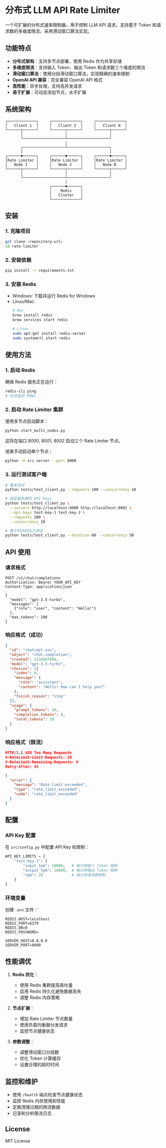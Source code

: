 # 分布式 LLM API Rate Limiter

一个可扩展的分布式速率限制器，用于控制 LLM API 请求。支持基于 Token 和请求数的多维度限流，采用滑动窗口算法实现。

## 功能特点

- **分布式架构**：支持多节点部署，使用 Redis 作为共享存储
- **多维度限流**：支持输入 Token、输出 Token 和请求数三个维度的限流
- **滑动窗口算法**：使用分段滑动窗口算法，实现精确的速率限制
- **OpenAI API 兼容**：完全兼容 OpenAI API 格式
- **高性能**：异步处理，支持高并发请求
- **易于扩展**：可动态添加节点，水平扩展

## 系统架构

```
┌─────────────┐     ┌─────────────┐     ┌─────────────┐
│   Client 1  │     │   Client 2  │     │   Client N  │
└──────┬──────┘     └──────┬──────┘     └──────┬──────┘
       │                   │                   │
       └───────────────────┴───────────────────┘
                           │
       ┌───────────────────┴───────────────────┐
       │                                       │
┌──────▼──────┐     ┌──────▼──────┐     ┌──────▼──────┐
│Rate Limiter │     │Rate Limiter │     │Rate Limiter │
│   Node 1    │     │   Node 2    │     │   Node N    │
└──────┬──────┘     └──────┬──────┘     └──────┬──────┘
       │                   │                   │
       └───────────────────┴───────────────────┘
                           │
                    ┌──────▼──────┐
                    │    Redis    │
                    │   Cluster   │
                    └─────────────┘
```

## 安装

### 1. 克隆项目

```bash
git clone <repository-url>
cd rate-limiter
```

### 2. 安装依赖

```bash
pip install -r requirements.txt
```

### 3. 安装 Redis

- Windows: 下载并运行 Redis for Windows
- Linux/Mac: 
  ```bash
  # Mac
  brew install redis
  brew services start redis
  
  # Linux
  sudo apt-get install redis-server
  sudo systemctl start redis
  ```

## 使用方法

### 1. 启动 Redis

确保 Redis 服务正在运行：

```bash
redis-cli ping
# 应该返回 PONG
```

### 2. 启动 Rate Limiter 集群

使用多节点启动脚本：

```bash
python start_multi_nodes.py
```

这将在端口 8000, 8001, 8002 启动三个 Rate Limiter 节点。

或者手动启动单个节点：

```bash
python -m src.server --port 8000
```

### 3. 运行测试客户端

```bash
# 基本测试
python tests/test_client.py --requests 100 --concurrency 10

# 指定服务器和 API Keys
python tests/test_client.py \
  --servers http://localhost:8000 http://localhost:8001 \
  --api-keys test-key-1 test-key-2 \
  --requests 200 \
  --concurrency 20

# 基于时间的压力测试
python tests/test_client.py --duration 60 --concurrency 50
```

## API 使用

### 请求格式

```http
POST /v1/chat/completions
Authorization: Bearer YOUR_API_KEY
Content-Type: application/json

{
  "model": "gpt-3.5-turbo",
  "messages": [
    {"role": "user", "content": "Hello!"}
  ],
  "max_tokens": 100
}
```

### 响应格式（成功）

```json
{
  "id": "chatcmpl-xxx",
  "object": "chat.completion",
  "created": 1234567890,
  "model": "gpt-3.5-turbo",
  "choices": [{
    "index": 0,
    "message": {
      "role": "assistant",
      "content": "Hello! How can I help you?"
    },
    "finish_reason": "stop"
  }],
  "usage": {
    "prompt_tokens": 10,
    "completion_tokens": 8,
    "total_tokens": 18
  }
}
```

### 响应格式（限流）

```json
HTTP/1.1 429 Too Many Requests
X-RateLimit-Limit-Requests: 20
X-RateLimit-Remaining-Requests: 0
Retry-After: 45

{
  "error": {
    "message": "Rate limit exceeded",
    "type": "rate_limit_exceeded",
    "code": "rate_limit_exceeded"
  }
}
```

## 配置

### API Key 配置

在 `src/config.py` 中配置 API Key 和限制：

```python
API_KEY_LIMITS = {
    "test-key-1": {
        "input_tpm": 10000,   # 每分钟输入 Token 限制
        "output_tpm": 10000,  # 每分钟输出 Token 限制
        "rpm": 20             # 每分钟请求数限制
    }
}
```

### 环境变量

创建 `.env` 文件：

```env
REDIS_HOST=localhost
REDIS_PORT=6379
REDIS_DB=0
REDIS_PASSWORD=

SERVER_HOST=0.0.0.0
SERVER_PORT=8000
```

## 性能调优

1. **Redis 优化**：
   - 使用 Redis 集群提高吞吐量
   - 启用 Redis 持久化避免数据丢失
   - 调整 Redis 内存策略

2. **节点扩展**：
   - 增加 Rate Limiter 节点数量
   - 使用负载均衡器分发请求
   - 监控节点健康状态

3. **参数调整**：
   - 调整滑动窗口分段数
   - 优化 Token 计算缓存
   - 设置合理的超时时间

## 监控和维护

- 使用 `/health` 端点检查节点健康状态
- 监控 Redis 内存使用和性能
- 定期清理过期的限流数据
- 记录和分析限流日志

## License

MIT License 